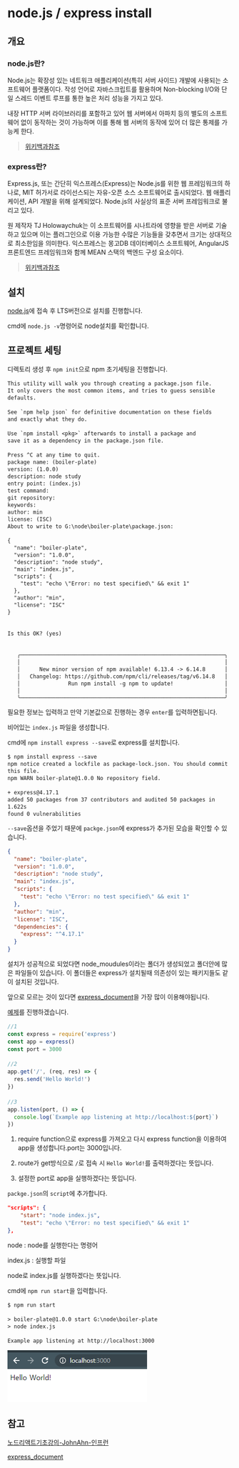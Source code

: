 # node.js / express install

## 개요

### node.js란? 

Node.js는 확장성 있는 네트워크 애플리케이션(특히 서버 사이드) 개발에 사용되는 소프트웨어 플랫폼이다. 작성 언어로 자바스크립트를 활용하며 Non-blocking I/O와 단일 스레드 이벤트 루프를 통한 높은 처리 성능을 가지고 있다.

내장 HTTP 서버 라이브러리를 포함하고 있어 웹 서버에서 아파치 등의 별도의 소프트웨어 없이 동작하는 것이 가능하며 이를 통해 웹 서버의 동작에 있어 더 많은 통제를 가능케 한다.

> [위키백과참조](https://ko.wikipedia.org/wiki/Node.js)

### express란?

Express.js, 또는 간단히 익스프레스(Express)는 Node.js를 위한 웹 프레임워크의 하나로, MIT 허가서로 라이선스되는 자유-오픈 소스 소프트웨어로 출시되었다. 웹 애플리케이션, API 개발을 위해 설계되었다. Node.js의 사실상의 표준 서버 프레임워크로 불리고 있다.

원 제작자 TJ Holowaychuk는 이 소프트웨어를 시나트라에 영향을 받은 서버로 기술하고 있으며 이는 플러그인으로 이용 가능한 수많은 기능들을 갖추면서 크기는 상대적으로 최소한임을 의미한다. 익스프레스는 몽고DB 데이터베이스 소프트웨어, AngularJS 프론트엔드 프레임워크와 함께 MEAN 스택의 백엔드 구성 요소이다.

> [위키백과참조](https://ko.wikipedia.org/wiki/Express.js)


## 설치

[node.js](https://nodejs.org/ko/)에 접속 후 LTS버전으로 설치를 진행합니다.

cmd에 `node.js -v`명령어로 node설치를 확인합니다.

## 프로젝트 세팅

디렉토리 생성 후 `npm init`으로 npm 초기세팅을 진행합니다.

```
This utility will walk you through creating a package.json file.
It only covers the most common items, and tries to guess sensible defaults.

See `npm help json` for definitive documentation on these fields
and exactly what they do.

Use `npm install <pkg>` afterwards to install a package and
save it as a dependency in the package.json file.

Press ^C at any time to quit.
package name: (boiler-plate)
version: (1.0.0)
description: node study
entry point: (index.js)
test command:
git repository:
keywords:
author: min
license: (ISC)
About to write to G:\node\boiler-plate\package.json:

{
  "name": "boiler-plate",
  "version": "1.0.0",
  "description": "node study",
  "main": "index.js",
  "scripts": {
    "test": "echo \"Error: no test specified\" && exit 1"
  },
  "author": "min",
  "license": "ISC"
}


Is this OK? (yes)


   ╭────────────────────────────────────────────────────────────────╮
   │                                                                │
   │      New minor version of npm available! 6.13.4 -> 6.14.8      │
   │   Changelog: https://github.com/npm/cli/releases/tag/v6.14.8   │
   │               Run npm install -g npm to update!                │
   │                                                                │
   ╰────────────────────────────────────────────────────────────────╯
```

필요한 정보는 입력하고 만약 기본값으로 진행하는 경우 `enter`를 입력하면됩니다.

비어있는 `index.js` 파일을 생성합니다.

cmd에 `npm install express --save`로 express를 설치합니다.

```
$ npm install express --save
npm notice created a lockfile as package-lock.json. You should commit this file.
npm WARN boiler-plate@1.0.0 No repository field.

+ express@4.17.1
added 50 packages from 37 contributors and audited 50 packages in 1.622s
found 0 vulnerabilities
```

`--save`옵션을 주었기 때문에 `packge.json`에 express가 추가된 모습을 확인할 수 있습니다.

```json
{
  "name": "boiler-plate",
  "version": "1.0.0",
  "description": "node study",
  "main": "index.js",
  "scripts": {
    "test": "echo \"Error: no test specified\" && exit 1"
  },
  "author": "min",
  "license": "ISC",
  "dependencies": {
    "express": "^4.17.1"
  }
}
```

설치가 성공적으로 되었다면 node_moudules이라는 폴더가 생성되었고 폴더안에 많은 파일들이 있습니다. 이 폴더들은 express가 설치될때 의존성이 있는 패키지들도 같이 설치된 것입니다.

앞으로 모르는 것이 있다면 [express_document](https://expressjs.com/ko)을 가장 많이 이용해야됩니다.

[예제](https://expressjs.com/ko/starter/hello-world.html)를 진행하겠습니다.

```javascript
//1
const express = require('express')
const app = express()
const port = 3000

//2
app.get('/', (req, res) => {
  res.send('Hello World!')
})

//3
app.listen(port, () => {
  console.log(`Example app listening at http://localhost:${port}`)
})
```

1. require function으로 express를 가져오고 다시 express function을 이용하여 app을 생성합니다.port는 3000입니다.

2. route가 get방식으로 `/`로 접속 시 `Hello World!`를 출력하겠다는 뜻입니다.

3. 설정한 port로 app을 실행하겠다는 뜻입니다.


`packge.json`의 `script`에 추가합니다.

```json
"scripts": {
    "start": "node index.js",
    "test": "echo \"Error: no test specified\" && exit 1"
},
```

node : node를 실행한다는 명령어

index.js : 실행할 파일

node로 index.js를 실행하겠다는 뜻입니다.

cmd에 `npm run start`을 입력합니다.

```
$ npm run start

> boiler-plate@1.0.0 start G:\node\boiler-plate
> node index.js

Example app listening at http://localhost:3000
```

<img src="./images/node_express_first_run.png" />


## 참고

[노드리액트기초강의-JohnAhn-인프런](https://www.inflearn.com/course/%EB%94%B0%EB%9D%BC%ED%95%98%EB%A9%B0-%EB%B0%B0%EC%9A%B0%EB%8A%94-%EB%85%B8%EB%93%9C-%EB%A6%AC%EC%95%A1%ED%8A%B8-%EA%B8%B0%EB%B3%B8/lecture/37064?tab=question&q=42176)

[express_document](https://expressjs.com/ko)